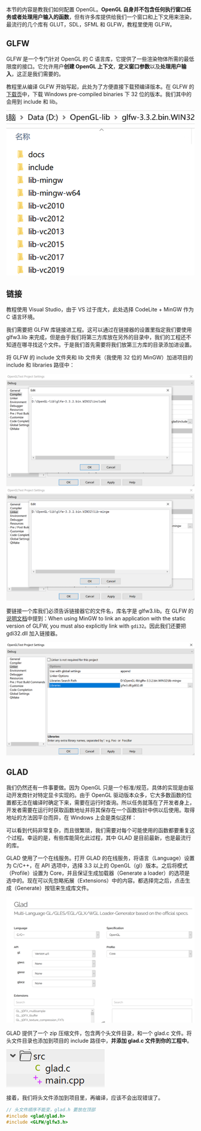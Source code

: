 本节的内容是教我们如何配置 OpenGL。**OpenGL 自身并不包含任何执行窗口任务或者处理用户输入的函数**，但有许多库提供给我们一个窗口和上下文用来渲染，最流行的几个库有 GLUT，SDL，SFML 和 GLFW，教程里使用 GLFW。

## GLFW

GLFW 是一个专门针对 OpenGL 的 C 语言库，它提供了一些渲染物体所需的最低限度的接口。它允许用户**创建 OpenGL 上下文**，**定义窗口参数**以及**处理用户输入**，这正是我们需要的。

教程里从编译 GLFW 开始写起，此处为了方便直接下载预编译版本。在 GLFW 的[下载页](https://www.glfw.org/download.html)中，下载 Windows pre-compiled binaries 下 32 位的版本。我们其中的会用到 include 和 lib。

![](_images/learnopengl-getting-started-1.png ':class=image-40')

## 链接

教程使用 Visual Studio，由于 VS 过于庞大，此处选择 CodeLite + MinGW 作为 C 语言环境。

我们需要把 GLFW 库链接进工程。这可以通过在链接器的设置里指定我们要使用 glfw3.lib 来完成，但是由于我们将第三方库放在另外的目录中，我们的工程还不知道在哪寻找这个文件。于是我们首先需要将我们放第三方库的目录添加进设置。

将 GLFW 的 include 文件夹和 lib 文件夹（我使用 32 位的 MinGW）加进项目的 include 和 libraries 路径中：

![](_images/learnopengl-getting-started-2.png ':class=image-70')
![](_images/learnopengl-getting-started-3.png ':class=image-70')

要链接一个库我们必须告诉链接器它的文件名，库名字是 glfw3.lib。在 GLFW 的[说明文档](https://www.glfw.org/docs/latest/build_guide.html#build_link_win32)中提到：When using MinGW to link an application with the static version of GLFW, you must also explicitly link with `gdi32`。因此我们还要把 gdi32.dll 加入链接器。

![](_images/learnopengl-getting-started-4.png ':class=image-70')

## GLAD

我们仍然还有一件事要做。因为 OpenGL 只是一个标准/规范，具体的实现是由驱动开发商针对特定显卡实现的。由于 OpenGL 驱动版本众多，它大多数函数的位置都无法在编译时确定下来，需要在运行时查询。所以任务就落在了开发者身上，开发者需要在运行时获取函数地址并将其保存在一个函数指针中供以后使用。取得地址的方法因平台而异，在 Windows 上会是类似这样：

可以看到代码非常复杂，而且很繁琐，我们需要对每个可能使用的函数都要重复这个过程。幸运的是，有些库能简化此过程，其中 GLAD 是目前最新，也是最流行的库。

GLAD 使用了一个在线服务。打开 GLAD 的在线服务，将语言（Language）设置为 C/C++，在 API 选项中，选择 3.3 以上的 OpenGL（gl）版本。之后将模式（Profile）设置为 Core，并且保证生成加载器（Generate a loader）的选项是选中的。现在可以先忽略拓展（Extensions）中的内容。都选择完之后，点击生成（Generate）按钮来生成库文件。

![](_images/learnopengl-getting-started-5.png ':class=image-70')

GLAD 提供了一个 zip 压缩文件，包含两个头文件目录，和一个 glad.c 文件。将头文件目录也添加到项目的 include 路径中，**并添加 glad.c 文件到你的工程中**。

![](_images/learnopengl-getting-started-6.png ':class=image-20')

接着，我们将头文件添加到项目里，再编译，应该不会出现错误了。

```c
// 头文件顺序不能变，glad.h 要放在顶部
#include <glad/glad.h>
#include <GLFW/glfw3.h>
```
